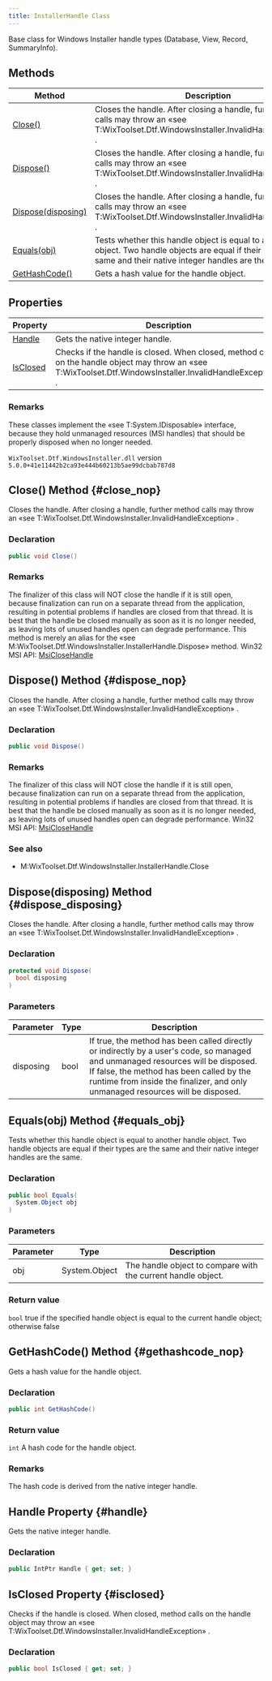 ```yaml
---
title: InstallerHandle Class
---
```

Base class for Windows Installer handle types (Database, View, Record, SummaryInfo).
## Methods
| Method | Description |
| ------ | ----------- |
| [Close()](#close_nop) | Closes the handle. After closing a handle, further method calls may throw an «see T:WixToolset.Dtf.WindowsInstaller.InvalidHandleException» . |
| [Dispose()](#dispose_nop) | Closes the handle. After closing a handle, further method calls may throw an «see T:WixToolset.Dtf.WindowsInstaller.InvalidHandleException» . |
| [Dispose(disposing)](#dispose_disposing) | Closes the handle. After closing a handle, further method calls may throw an «see T:WixToolset.Dtf.WindowsInstaller.InvalidHandleException» . |
| [Equals(obj)](#equals_obj) | Tests whether this handle object is equal to another handle object. Two handle objects are equal if their types are the same and their native integer handles are the same. |
| [GetHashCode()](#gethashcode_nop) | Gets a hash value for the handle object. |
## Properties
| Property | Description |
| ------ | ----------- |
| [Handle](#handle) | Gets the native integer handle. |
| [IsClosed](#isclosed) | Checks if the handle is closed. When closed, method calls on the handle object may throw an «see T:WixToolset.Dtf.WindowsInstaller.InvalidHandleException» . |
### Remarks
These classes implement the «see T:System.IDisposable» interface, because they hold unmanaged resources (MSI handles) that should be properly disposed when no longer needed.

`WixToolset.Dtf.WindowsInstaller.dll` version `5.0.0+41e11442b2ca93e444b60213b5ae99dcbab787d8`
## Close() Method {#close_nop}
Closes the handle. After closing a handle, further method calls may throw an «see T:WixToolset.Dtf.WindowsInstaller.InvalidHandleException» .
### Declaration
```cs
public void Close()
```
### Remarks
The finalizer of this class will NOT close the handle if it is still open, because finalization can run on a separate thread from the application, resulting in potential problems if handles are closed from that thread. It is best that the handle be closed manually as soon as it is no longer needed, as leaving lots of unused handles open can degrade performance.
This method is merely an alias for the «see M:WixToolset.Dtf.WindowsInstaller.InstallerHandle.Dispose» method.
Win32 MSI API: [MsiCloseHandle](http://msdn.microsoft.com/library/en-us/msi/setup/msiclosehandle.asp)

## Dispose() Method {#dispose_nop}
Closes the handle. After closing a handle, further method calls may throw an «see T:WixToolset.Dtf.WindowsInstaller.InvalidHandleException» .
### Declaration
```cs
public void Dispose()
```
### Remarks
The finalizer of this class will NOT close the handle if it is still open, because finalization can run on a separate thread from the application, resulting in potential problems if handles are closed from that thread. It is best that the handle be closed manually as soon as it is no longer needed, as leaving lots of unused handles open can degrade performance.
Win32 MSI API: [MsiCloseHandle](http://msdn.microsoft.com/library/en-us/msi/setup/msiclosehandle.asp)

### See also
- M:WixToolset.Dtf.WindowsInstaller.InstallerHandle.Close
## Dispose(disposing) Method {#dispose_disposing}
Closes the handle. After closing a handle, further method calls may throw an «see T:WixToolset.Dtf.WindowsInstaller.InvalidHandleException» .
### Declaration
```cs
protected void Dispose(
  bool disposing
)
```
### Parameters
| Parameter | Type | Description |
| --------- | ---- | ----------- |
| disposing | bool | If true, the method has been called directly or indirectly by a user's code, so managed and unmanaged resources will be disposed. If false, the method has been called by the runtime from inside the finalizer, and only unmanaged resources will be disposed. |
## Equals(obj) Method {#equals_obj}
Tests whether this handle object is equal to another handle object. Two handle objects are equal if their types are the same and their native integer handles are the same.
### Declaration
```cs
public bool Equals(
  System.Object obj
)
```
### Parameters
| Parameter | Type | Description |
| --------- | ---- | ----------- |
| obj | System.Object | The handle object to compare with the current handle object. |
### Return value
`bool` true if the specified handle object is equal to the current handle object; otherwise false
## GetHashCode() Method {#gethashcode_nop}
Gets a hash value for the handle object.
### Declaration
```cs
public int GetHashCode()
```
### Return value
`int` A hash code for the handle object.
### Remarks
The hash code is derived from the native integer handle.

## Handle Property {#handle}
Gets the native integer handle.
### Declaration
```cs
public IntPtr Handle { get; set; }
```
## IsClosed Property {#isclosed}
Checks if the handle is closed. When closed, method calls on the handle object may throw an «see T:WixToolset.Dtf.WindowsInstaller.InvalidHandleException» .
### Declaration
```cs
public bool IsClosed { get; set; }
```
